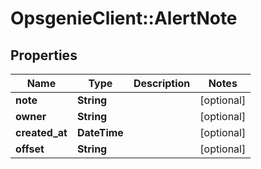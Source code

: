 # OpsgenieClient::AlertNote

## Properties
Name | Type | Description | Notes
------------ | ------------- | ------------- | -------------
**note** | **String** |  | [optional] 
**owner** | **String** |  | [optional] 
**created_at** | **DateTime** |  | [optional] 
**offset** | **String** |  | [optional] 


